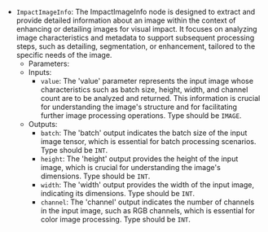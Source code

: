 - `ImpactImageInfo`: The ImpactImageInfo node is designed to extract and provide detailed information about an image within the context of enhancing or detailing images for visual impact. It focuses on analyzing image characteristics and metadata to support subsequent processing steps, such as detailing, segmentation, or enhancement, tailored to the specific needs of the image.
    - Parameters:
    - Inputs:
        - `value`: The 'value' parameter represents the input image whose characteristics such as batch size, height, width, and channel count are to be analyzed and returned. This information is crucial for understanding the image's structure and for facilitating further image processing operations. Type should be `IMAGE`.
    - Outputs:
        - `batch`: The 'batch' output indicates the batch size of the input image tensor, which is essential for batch processing scenarios. Type should be `INT`.
        - `height`: The 'height' output provides the height of the input image, which is crucial for understanding the image's dimensions. Type should be `INT`.
        - `width`: The 'width' output provides the width of the input image, indicating its dimensions. Type should be `INT`.
        - `channel`: The 'channel' output indicates the number of channels in the input image, such as RGB channels, which is essential for color image processing. Type should be `INT`.
